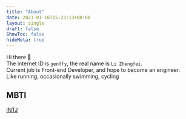 ```yaml
---
title: "About"
date: 2023-01-16T15:23:13+08:00
layout: single
draft: false
ShowToc: false
hideMeta: true
---
```

Hi there 👋     
The internet ID is `genffy`, the real name is `Li Zhengfei`.       
Current job is Front-end Developer, and hope to become an engineer.    
Like running, occasionally swimming, cycling
## MBTI
<a href="https://www.16personalities.com/intj-personality" target="_blank">INTJ</a>
